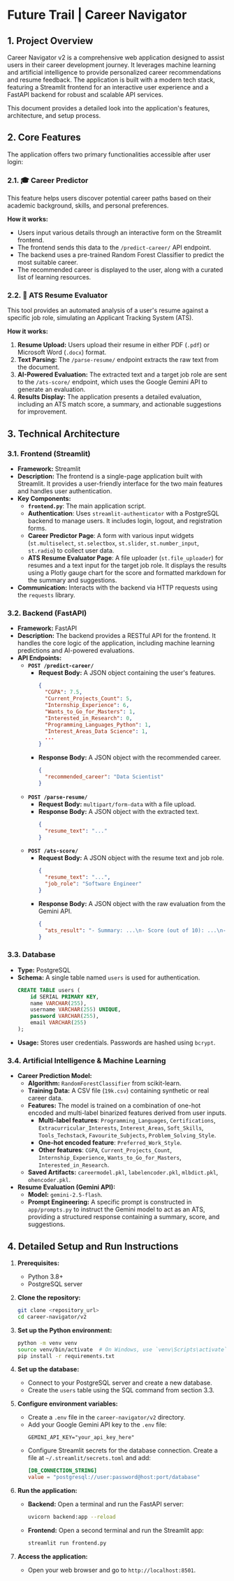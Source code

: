 # Future Trail | Career Navigator

## 1. Project Overview

Career Navigator v2 is a comprehensive web application designed to assist users in their career development journey. It leverages machine learning and artificial intelligence to provide personalized career recommendations and resume feedback. The application is built with a modern tech stack, featuring a Streamlit frontend for an interactive user experience and a FastAPI backend for robust and scalable API services.

This document provides a detailed look into the application's features, architecture, and setup process.

## 2. Core Features

The application offers two primary functionalities accessible after user login:

### 2.1. 🎓 Career Predictor

This feature helps users discover potential career paths based on their academic background, skills, and personal preferences.

**How it works:**
-   Users input various details through an interactive form on the Streamlit frontend.
-   The frontend sends this data to the `/predict-career/` API endpoint.
-   The backend uses a pre-trained Random Forest Classifier to predict the most suitable career.
-   The recommended career is displayed to the user, along with a curated list of learning resources.

### 2.2. 📄 ATS Resume Evaluator

This tool provides an automated analysis of a user's resume against a specific job role, simulating an Applicant Tracking System (ATS).

**How it works:**
1.  **Resume Upload:** Users upload their resume in either PDF (`.pdf`) or Microsoft Word (`.docx`) format.
2.  **Text Parsing:** The `/parse-resume/` endpoint extracts the raw text from the document.
3.  **AI-Powered Evaluation:** The extracted text and a target job role are sent to the `/ats-score/` endpoint, which uses the Google Gemini API to generate an evaluation.
4.  **Results Display:** The application presents a detailed evaluation, including an ATS match score, a summary, and actionable suggestions for improvement.

## 3. Technical Architecture

### 3.1. Frontend (Streamlit)

-   **Framework:** Streamlit
-   **Description:** The frontend is a single-page application built with Streamlit. It provides a user-friendly interface for the two main features and handles user authentication.
-   **Key Components:**
    -   **`frontend.py`**: The main application script.
    -   **Authentication**: Uses `streamlit-authenticator` with a PostgreSQL backend to manage users. It includes login, logout, and registration forms.
    -   **Career Predictor Page**: A form with various input widgets (`st.multiselect`, `st.selectbox`, `st.slider`, `st.number_input`, `st.radio`) to collect user data.
    -   **ATS Resume Evaluator Page**: A file uploader (`st.file_uploader`) for resumes and a text input for the target job role. It displays the results using a Plotly gauge chart for the score and formatted markdown for the summary and suggestions.
-   **Communication:** Interacts with the backend via HTTP requests using the `requests` library.

### 3.2. Backend (FastAPI)

-   **Framework:** FastAPI
-   **Description:** The backend provides a RESTful API for the frontend. It handles the core logic of the application, including machine learning predictions and AI-powered evaluations.
-   **API Endpoints:**
    -   **`POST /predict-career/`**
        -   **Request Body:** A JSON object containing the user's features.
            ```json
            {
              "CGPA": 7.5,
              "Current_Projects_Count": 5,
              "Internship_Experience": 6,
              "Wants_to_Go_for_Masters": 1,
              "Interested_in_Research": 0,
              "Programming_Languages_Python": 1,
              "Interest_Areas_Data Science": 1,
              ...
            }
            ```
        -   **Response Body:** A JSON object with the recommended career.
            ```json
            {
              "recommended_career": "Data Scientist"
            }
            ```
    -   **`POST /parse-resume/`**
        -   **Request Body:** `multipart/form-data` with a file upload.
        -   **Response Body:** A JSON object with the extracted text.
            ```json
            {
              "resume_text": "..."
            }
            ```
    -   **`POST /ats-score/`**
        -   **Request Body:** A JSON object with the resume text and job role.
            ```json
            {
              "resume_text": "...",
              "job_role": "Software Engineer"
            }
            ```
        -   **Response Body:** A JSON object with the raw evaluation from the Gemini API.
            ```json
            {
              "ats_result": "- Summary: ...\n- Score (out of 10): ...\n- Suggestions: ..."
            }
            ```

### 3.3. Database

-   **Type:** PostgreSQL
-   **Schema:** A single table named `users` is used for authentication.
    ```sql
    CREATE TABLE users (
        id SERIAL PRIMARY KEY,
        name VARCHAR(255),
        username VARCHAR(255) UNIQUE,
        password VARCHAR(255),
        email VARCHAR(255)
    );
    ```
-   **Usage:** Stores user credentials. Passwords are hashed using `bcrypt`.

### 3.4. Artificial Intelligence & Machine Learning

-   **Career Prediction Model:**
    -   **Algorithm:** `RandomForestClassifier` from scikit-learn.
    -   **Training Data:** A CSV file (`19k.csv`) containing synthetic or real career data.
    -   **Features:** The model is trained on a combination of one-hot encoded and multi-label binarized features derived from user inputs.
        -   **Multi-label features**: `Programming_Languages`, `Certifications`, `Extracurricular_Interests`, `Interest_Areas`, `Soft_Skills`, `Tools_Techstack`, `Favourite_Subjects`, `Problem_Solving_Style`.
        -   **One-hot encoded feature**: `Preferred_Work_Style`.
        -   **Other features**: `CGPA`, `Current_Projects_Count`, `Internship_Experience`, `Wants_to_Go_for_Masters`, `Interested_in_Research`.
    -   **Saved Artifacts:** `careermodel.pkl`, `labelencoder.pkl`, `mlbdict.pkl`, `ohencoder.pkl`.
-   **Resume Evaluation (Gemini API):**
    -   **Model:** `gemini-2.5-flash`.
    -   **Prompt Engineering:** A specific prompt is constructed in `app/prompts.py` to instruct the Gemini model to act as an ATS, providing a structured response containing a summary, score, and suggestions.

## 4. Detailed Setup and Run Instructions

1.  **Prerequisites:**
    -   Python 3.8+
    -   PostgreSQL server

2.  **Clone the repository:**
    ```bash
    git clone <repository_url>
    cd career-navigator/v2
    ```

3.  **Set up the Python environment:**
    ```bash
    python -m venv venv
    source venv/bin/activate  # On Windows, use `venv\Scripts\activate`
    pip install -r requirements.txt
    ```

4.  **Set up the database:**
    -   Connect to your PostgreSQL server and create a new database.
    -   Create the `users` table using the SQL command from section 3.3.

5.  **Configure environment variables:**
    -   Create a `.env` file in the `career-navigator/v2` directory.
    -   Add your Google Gemini API key to the `.env` file:
        ```
        GEMINI_API_KEY="your_api_key_here"
        ```
    -   Configure Streamlit secrets for the database connection. Create a file at `~/.streamlit/secrets.toml` and add:
        ```toml
        [DB_CONNECTION_STRING]
        value = "postgresql://user:password@host:port/database"
        ```

6.  **Run the application:**
    -   **Backend:** Open a terminal and run the FastAPI server:
        ```bash
        uvicorn backend:app --reload
        ```
    -   **Frontend:** Open a second terminal and run the Streamlit app:
        ```bash
        streamlit run frontend.py
        ```

7.  **Access the application:**
    -   Open your web browser and go to `http://localhost:8501`.
